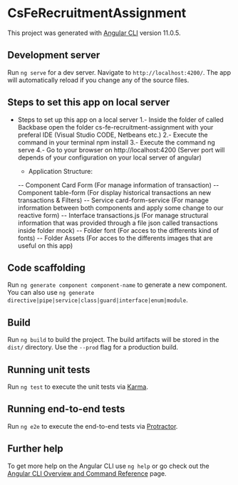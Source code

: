 # CsFeRecruitmentAssignment

This project was generated with [Angular CLI](https://github.com/angular/angular-cli) version 11.0.5.

## Development server

Run `ng serve` for a dev server. Navigate to `http://localhost:4200/`. The app will automatically reload if you change any of the source files.

## Steps to set this app on local server
- Steps to set up this app on a local server
 1.- Inside the folder of called Backbase open the folder cs-fe-recruitment-assignment with your preferal IDE (Visual Studio CODE, Netbeans etc.)
 2.- Execute the command in your terminal npm install
 3.- Execute the command ng serve
 4.- Go to your browser on http://localhost:4200 (Server port will depends of your configuration on your local server of angular)
  
  
  
  - Application  Structure:
  
  -- Component Card Form (For manage information of transaction)
  -- Component table-form (For display historical transactions an new transactions & Filters)
  -- Service card-form-service (For manage information between both components and apply some change to our reactive form)
  -- Interface transactions.js (For manage structural information that was provided through a file json  called transactions inside folder mock)
  -- Folder font (For acces to the differents kind of fonts)
  -- Folder Assets (For acces to the differents images that are useful on this app)

## Code scaffolding

Run `ng generate component component-name` to generate a new component. You can also use `ng generate directive|pipe|service|class|guard|interface|enum|module`.

## Build

Run `ng build` to build the project. The build artifacts will be stored in the `dist/` directory. Use the `--prod` flag for a production build.

## Running unit tests

Run `ng test` to execute the unit tests via [Karma](https://karma-runner.github.io).

## Running end-to-end tests

Run `ng e2e` to execute the end-to-end tests via [Protractor](http://www.protractortest.org/).

## Further help

To get more help on the Angular CLI use `ng help` or go check out the [Angular CLI Overview and Command Reference](https://angular.io/cli) page.
